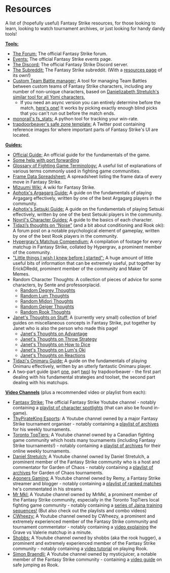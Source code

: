 # Resources
A list of (hopefully useful) Fantasy Strike resources, for those looking to learn, looking to watch tournament archives, or just looking for handy dandy tools!

  
<a name="tools"> [**Tools:**](#tools) </a>

* [The Forum:](https://forums.fantasystrike.com/) The official Fantasy Strike forum.
* [Events:](https://fantasystrike.com/events) The official Fantasy Strike events page.
* [The Discord:](https://discord.gg/FantasyStrike) The official Fantasy Strike Discord server.
* [The Subreddit:](https://www.reddit.com/r/FantasyStrike) The Fantasy Strike subreddit. (With a [resources page](https://reddit.com/r/FantasyStrike/wiki/fantasy-strike-resources) of its own!)
* [Custom Team Battle manager:](teams) A tool for managing Team Battles between custom teams of Fantasy Strike characters, including any number of non-unique characters, based on [Danielizabeth Stretulch's similar tool for all Yomi characters.](https://danielstretulch.github.io/)
	* If you need an async version you can entirely determine before the match, [here's one!](teams2) It works by picking exactly enough blind picks that you can't run out before the match ends.
* [monorail's fs_stats:](https://github.com/undergroundmonorail/fs_stats) A python tool for tracking your win-rate.
* [trapdoorbeaver's safe zone template:](https://twitter.com/trapdoorbeaver/status/1278559863321137153) A Twitter post containing reference images for where important parts of Fantasy Strike's UI are located.

  
<a name="guides"> [**Guides:**](#guides) </a>

* [Official Guide:](http://www.fantasystrike.com/guide) An official guide for the fundamentals of the game.
* [Some help with port forwarding](https://forums.fantasystrike.com/t/ports-to-forward-for-online-connection-issues-udp-9991-and-19900)
* [Glossary of Fighting Game Terminology:](https://docs.google.com/document/d/1RBBqG-SRG5H_3yV7KU57YkNinSg3UmztIi_ikB9pgSA/edit) A useful list of explanations of various terms commonly used in fighting game communities.
* [Frame Data Spreadsheet:](https://docs.google.com/spreadsheets/d/1Ia4um01P9JMlxckup9qbKXuZgW1CdTshVPeny4-XKEs/edit) A spreadsheet listing the frame data of every move in Fantasy Strike.
* [Mizuumi Wiki:](https://wiki.gbl.gg/w/Fantasy_Strike) A wiki for Fantasy Strike.
* [Aphotix's Argagarg Guide:](https://docs.google.com/document/d/1KKsV009d-8hm6XSFiQRy7QCqWtBsLlHzuI_ZvYSQngY/edit) A guide on the fundamentals of playing Argagarg effectively, written by one of the best Argagarg players in the community.
* [Aphotix's Setsuki Guide:](https://docs.google.com/document/d/1nVdWoyd4S3Ta6ACE_5p7E3E0963sHO9woq0t_SR4xgQ/edit) A guide on the fundamentals of playing Setsuki effectively, written by one of the best Setsuki players in the community.
* [Novril's Character Guides:](https://docs.google.com/document/d/1PpEna_htGHitwWtAxEpMI94rlnSWKBwnt7r4hmIANck/edit) A guide to the basics of each character.
* [Tidazi’s thoughts on “Noise”](https://forums.fantasystrike.com/t/tidazis-thoughts-on-noise-and-a-bit-about-conditioning-and-rook-oki/1716) (and a bit about conditioning and Rook oki): A forum post on a notable psychological element of gameplay, written by one of the best Rook players in the community.
* [Hypergrav's Matchup Compendium:](http://forums.fantasystrike.com/t/fs-matchup-compendium/1718) A compilation of footage for every matchup in Fantasy Strike, collated by Hypergrav, a prominent member of the community.
* ["Little things I wish I knew before I started":](https://www.reddit.com/r/FantasyStrike/comments/hg2hlf/the_big_list_of_little_things_i_wish_i_knew) A huge amount of little useful bits of information that can be extremely useful, put together by ErickDRedd, prominent member of the community and Maker Of Memes.
* Random Character Thoughts: A collection of pieces of advice for some characters, by Sente and professorplacid.
	* [Random Degrey Thoughts](https://forums.fantasystrike.com/t/random-degrey-thoughts)
	* [Random Lum Thoughts](https://forums.fantasystrike.com/t/random-lum-thoughts)
	* [Random Midori Thoughts](https://forums.fantasystrike.com/t/random-midori-thoughts)
	* [Random Geiger Thoughts](https://forums.fantasystrike.com/t/random-geiger-thoughts)
	* [Random Rook Thoughts](https://forums.fantasystrike.com/t/random-rook-thoughts)
* [Janet's Thoughts on Stuff:](thoughts) A (currently very small) collection of brief guides on miscellaneous concepts in Fantasy Strike, put together by Janet who is also the person who made this page!
	* [Janet's Thoughts on Advantage](thoughts-advantage)
	* [Janet's Thoughts on Throw Strategy](thoughts-throws)
	* [Janet's Thoughts on How to Dice](thoughts-dice)
	* [Janet's Thoughts on Lum's Oki](thoughts-lumoki)
	* [Janet's Thoughts on Reactions](thoughts-reactions)
* [Tidazi's Onimaru Guide:](https://docs.google.com/document/d/10Qo5JpuLyJFV4kVWf_UjONFbBZZjiSYBFEhwuQsN-bU/edit) A guide on the fundamentals of playing Onimaru effectively, written by an utterly fantastic Onimaru player.
* A two-part guide (part [one](https://reddit.com/r/FantasyStrike/comments/hhbu0f/basics_with_beav_rook_you_like_a_hurricane/), part [two](https://reddit.com/r/FantasyStrike/comments/huee3g/basics_by_beav_rook_2_electric_rookalo_match_ups/)) by trapdoorbeaver - the first part dealing with his fundamental strategies and toolset, the second part dealing with his matchups.

  
<a name="video"> [**Video Channels**](#video) (plus a recommended video or playlist from each): </a>

* [Fantasy Strike:](https://www.youtube.com/channel/UCbEzx3q_NBagrRVLd7vNBZA) The official Fantasy Strike Youtube channel - notably containing a [playlist of character spotlights](https://www.youtube.com/playlist?list=PLFhqt7OorJEvR8NGgqjHbLEoUGYRLJ91C) (that can also be found in-game).
* [ThyPirateKing Esports](https://www.youtube.com/channel/UCue7y_ftAmKf36oTgJmri8w): A Youtube channel owned by a major Fantasy Strike tournament organiser - notably containing a [playlist of archives](https://www.youtube.com/playlist?list=PLFaWQZl1vaoaqS7MHveb-C8-mZ0BrKrkX) for his weekly tournaments.
* [Toronto TopTiers:](https://www.youtube.com/user/torontotoptiers) A Youtube channel owned by a Canadian fighting game community which hosts many tournaments (including Fantasy Strike tournaments!) - notably containing a [playlist of archives](https://www.youtube.com/playlist?list=PLH4OtSJYW-kbKmsI5y7YiAD3GEKb79u9l) for their online weekly tournaments.
* [Daniel Stretulch:](https://www.youtube.com/channel/UCKVW-6arRYF3nzpvWbwbnUg) A Youtube channel owned by Daniel Stretulch, a prominent member of the Fantasy Strike community who is a host and commentator for Garden of Chaos - notably containing a [playlist of archives](https://www.youtube.com/playlist?list=PLs_4hyqzAO6WlcESsAqtNHWShfQziyQ7y) for Garden of Chaos tournaments.
* [Agoners Gaming:](https://www.youtube.com/channel/UCHh8puoYhQf4d459Xz_YUFA) A Youtube channel owned by Remy, a Fantasy Strike streamer and blogger - notably containing a [playlist of ranked matches](https://www.youtube.com/playlist?list=PLv98WcnKxQljXXa1UWwO8E2cB3ilLqHWA) he's commentated in his streams
* [Mr Mkl:](https://www.youtube.com/mrmikelproductions) A Youtube channel owned by MrMkl, a prominent member of the Fantasy Strike community, especially in the Toronto TopTiers local fighting game community - notably containing a [series of Jaina training sequences!](https://www.youtube.com/playlist?list=PLn1IUCrpX-nQWuo82GQ3-gVac9u4_0WaH) (But also check out the playlists and combo videos)
* [CWheezy:](https://www.youtube.com/channel/UCpj9deH_-JE-_DskWe2z7Lw) A Youtube channel owned by CWheezy, a prominent and extremely experienced member of the Fantasy Strike community and tournament commentator - notably containing a [video explaining](https://www.youtube.com/watch?v=ufCC4YvEoyQ) the Grave vs Valerie matchup in a minute.
* [Shobbs:](https://www.youtube.com/channel/UCRBSZBLV2dNF7KScF46usZw) A Youtube channel owned by shobbs (aka the rook hugger), a prominent and extremely experienced member of the Fantasy Strike community - notably containing a [video tutorial](https://www.youtube.com/watch?v=fE079_lLiRU) on playing Rook.
* [Simon Braendli:](https://www.youtube.com/channel/UCIy3dZDnDgqlfS_HfEzK3iA) A Youtube channel owned by mysticjuicer, a notable member of the Fantasy Strike community - containing a [video guide](https://www.youtube.com/watch?v=k78JUCNarW4) on safe jumping as Rook.
